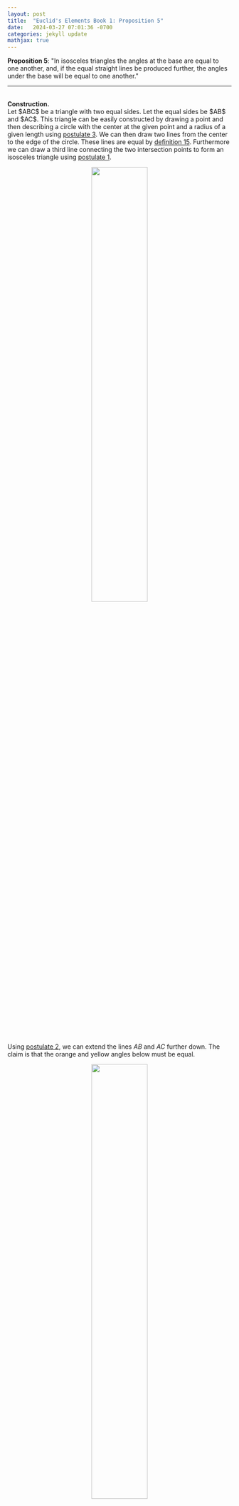 ```yaml
---
layout: post
title:  "Euclid's Elements Book 1: Proposition 5"
date:   2024-03-27 07:01:36 -0700
categories: jekyll update
mathjax: true
---
```

<b>Proposition 5</b>: "In isosceles triangles the angles at the base are equal to one another, and, if the equal straight lines be produced further, the angles under the base will be equal to one another."
<br>
<hr>
<!----------------------------------------------------------------------->
<br>
<b>Construction.</b><br>
Let $ABC$ be a triangle with two equal sides. Let the equal sides be $AB$ and $AC$. This triangle can be easily constructed by drawing a point and then describing a circle with the center at the given point and a radius of a given length using <a href="https://strncat.github.io/jekyll/update/2024/03/20/euclid-book1-postulates.html">postulate 3</a>. We can then draw two lines from the center to the edge of the circle. These lines are equal by <a href="https://strncat.github.io/jekyll/update/2024/03/19/euclid-book1-definitions.html">definition 15</a>. Furthermore we can draw a third line connecting the two intersection points to form an isosceles triangle using <a href="https://strncat.github.io/jekyll/update/2024/03/20/euclid-book1-postulates.html">postulate 1</a>. 

<p style="text-align:center;"><img src="{{ site.url }}/assets/math/euclid/pr5/0.png" width="50%" class="center"></p>


Using <a href="https://strncat.github.io/jekyll/update/2024/03/20/euclid-book1-postulates.html">postulate 2</a>, we can extend the lines $AB$ and $AC$ further down. The claim is that the orange and yellow angles below must be equal.

<p style="text-align:center;"><img src="{{ site.url }}/assets/math/euclid/pr5/1.png" width="50%" class="center"></p>

Define some point arbitrarily chosen along the extended line that we drew from point $B$. Let this point be $E$. Using <a href="https://strncat.github.io/jekyll/update/2024/03/23/euclid-book1-pr2.html">proposition 2</a>, we can define point $D$ on the other side such that $BE = CD$. 

<p style="text-align:center;"><img src="{{ site.url }}/assets/math/euclid/pr5/2.png" width="50%" class="center"></p>


Using <a href="https://strncat.github.io/jekyll/update/2024/03/20/euclid-book1-postulates.html">postulate 1</a>, connect the lines between the points $C$ and $E$ and then again between the points $B$ and $D$. 

<p style="text-align:center;"><img src="{{ site.url }}/assets/math/euclid/pr5/3.png" width="50%" class="center"></p>


<b>Proof.</b><br>
In the shaded triangles $AEC$ and $ADB$, first, the triangles share an angle $A$. Second, $AC = AB$ by construction. Third, $AE = AD$. This is because $AB = AC$ and $BE = CD$ (both by construction). Therefore $AB + BE = AC + CD$ and so $AE = AD$ by <a href="https://strncat.github.io/jekyll/update/2024/03/21/euclid-book1-common-notions.html">common notion 2</a> (if equals are added to equal parts, then the wholes are equal). Since we have one angle and the two sides connecting it all equal then we can conclude that by <a href="https://strncat.github.io/jekyll/update/2024/03/25/euclid-book1-pr4.html">proposition 4</a>, the triangles are equal. 

<p style="text-align:center;"><img src="{{ site.url }}/assets/math/euclid/pr5/4.png" width="80%" class="center"></p>

Consequently, the highlighted angles below are equal. Namely $\angle ACE = \angle ABD = \alpha$ and $\angle AEC = \angle ADB$. Furthermore, the blue lines are also equal, namely $BD = CE$.


<p style="text-align:center;"><img src="{{ site.url }}/assets/math/euclid/pr5/5.png" width="80%" class="center"></p>

Next, consider the triangles $BEC$ and $BCD$ below. We claim that the triangles are also equal. To see this, we know that angles $\angle AEC = \angle ADB$ are equal (previously proven above). We also know that the sides $BD$ and $CE$ are also equal. lastly, $CD = $BE$ by construction. Therefore, these triangles are also equal in all respects by <a href="https://strncat.github.io/jekyll/update/2024/03/25References/euclid-book1-pr4.html">proposition 4</a>. 


<p style="text-align:center;"><img src="{{ site.url }}/assets/math/euclid/pr5/6.png" width="80%" class="center"></p>


Consequently, the highlighted angles will be equal, $\angle BCE = \angle CBD = \beta$ and $\angle EBC = \angle BCD = \gamma$. 

<p style="text-align:center;"><img src="{{ site.url }}/assets/math/euclid/pr5/7.png" width="80%" class="center"></p>

So far we've proven $\angle ACE = \angle ABD = \alpha$ and $\angle BCE = \angle CBD = \beta$.  Therefore, the internal angles $ACB$ and $ABD$ are equal due to <a href="https://strncat.github.io/jekyll/update/2024/03/21/euclid-book1-common-notions.html">common notion 3</a> (If equals be taken away from equals the remainders will be equal). Furthermore, we also proved that $\angle EBC = \angle BCD = \gamma$. Therefore the external angles are also equal by using <a href="https://strncat.github.io/jekyll/update/2024/03/21/euclid-book1-common-notions.html">common notion 2</a> (If equals be added to equals, the wholes are equal). 

<p style="text-align:center;"><img src="{{ site.url }}/assets/math/euclid/pr5/8.png" width="50%" class="center"></p>

<br>
<hr>
<!----------------------------------------------------------------------->
<br>
<b>Thoughts:</b> -
<br>

<br>
<hr>
<!----------------------------------------------------------------------->
<br>
<b>References:</b>
<ul>
<li><a href="https://www.amazon.com/dp/B09ZYVSSTP/ref=sspa_dk_detail_0?psc=1&pd_rd_i=B09ZYVSSTP&pd_rd_w=c4vZJ&content-id=amzn1.sym.f734d1a2-0bf9-4a26-ad34-2e1b969a5a75&pf_rd_p=f734d1a2-0bf9-4a26-ad34-2e1b969a5a75&pf_rd_r=WK3ER8B42S7VAPMGWWPZ&pd_rd_wg=8i8vz&pd_rd_r=789c12b3-868b-4990-85da-a643782719d6&sp_csd=d2lkZ2V0TmFtZT1zcF9kZXRhaWw">Oliver Byrne's Elements of Euclid</a></li>
<li><a href="https://www.youtube.com/watch?v=Bzm9Db1Lsek">Proposition 5 video</a></li>
</ul>


